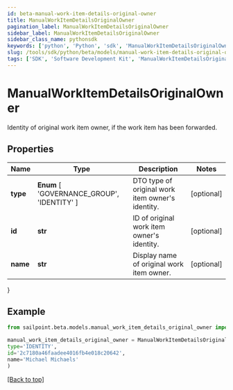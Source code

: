 ```yaml
---
id: beta-manual-work-item-details-original-owner
title: ManualWorkItemDetailsOriginalOwner
pagination_label: ManualWorkItemDetailsOriginalOwner
sidebar_label: ManualWorkItemDetailsOriginalOwner
sidebar_class_name: pythonsdk
keywords: ['python', 'Python', 'sdk', 'ManualWorkItemDetailsOriginalOwner', 'BetaManualWorkItemDetailsOriginalOwner'] 
slug: /tools/sdk/python/beta/models/manual-work-item-details-original-owner
tags: ['SDK', 'Software Development Kit', 'ManualWorkItemDetailsOriginalOwner', 'BetaManualWorkItemDetailsOriginalOwner']
---
```


# ManualWorkItemDetailsOriginalOwner

Identity of original work item owner, if the work item has been forwarded.

## Properties

Name | Type | Description | Notes
------------ | ------------- | ------------- | -------------
**type** |  **Enum** [  'GOVERNANCE_GROUP',    'IDENTITY' ] | DTO type of original work item owner's identity. | [optional] 
**id** | **str** | ID of original work item owner's identity. | [optional] 
**name** | **str** | Display name of original work item owner. | [optional] 
}

## Example

```python
from sailpoint.beta.models.manual_work_item_details_original_owner import ManualWorkItemDetailsOriginalOwner

manual_work_item_details_original_owner = ManualWorkItemDetailsOriginalOwner(
type='IDENTITY',
id='2c7180a46faadee4016fb4e018c20642',
name='Michael Michaels'
)

```
[[Back to top]](#) 

